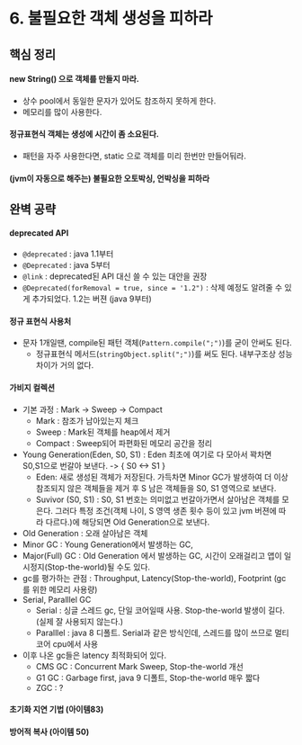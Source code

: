 # 6. 불필요한 객체 생성을 피하라
## 핵심 정리
#### new String() 으로 객체를 만들지 마라.
 * 상수 pool에서 동일한 문자가 있어도 참조하지 못하게 한다.
 * 메모리를 많이 사용한다.

#### 정규표현식 객체는 생성에 시간이 좀 소요된다.
 * 패턴을 자주 사용한다면, static 으로 객체를 미리 한번만 만들어둬라.

#### (jvm이 자동으로 해주는) 불필요한 오토박싱, 언박싱을 피하라



## 완벽 공략
#### deprecated API
 * `@deprecated` : java 1.1부터
 * `@Deprecated` : java 5부터
 * `@link` : deprecated된 API 대신 쓸 수 있는 대안을 권장
 * `@Deprecated(forRemoval = true, since = '1.2")` : 삭제 예정도 알려줄 수 있게 추가되었다. 1.2는 버젼 (java 9부터)

#### 정규 표현식 사용처
 * 문자 1개일땐, compile된 패턴 객체(`Pattern.compile(";")`)를 굳이 안써도 된다.
    * 정규표현식 메서드(`stringObject.split(";")`)를 써도 된다. 내부구조상 성능 차이가 거의 없다.

#### 가비지 컬렉션
 * 기본 과정 : Mark -> Sweep -> Compact
    * Mark : 참조가 남아있는지 체크
    * Sweep : Mark된 객체를 heap에서 제거
    * Compact : Sweep되어 파편화된 메모리 공간을 정리
 * Young Generation(Eden, S0, S1) : Eden 최초에 여기로 다 모아서 꽉차면 S0,S1으로 번갈아 보낸다. -> { S0 <-> S1 }
    * Eden: 새로 생성된 객체가 저장된다. 가득차면 Minor GC가 발생하여 더 이상 참조되지 않은 객체들을 제거 후 S 남은 객체들을 S0, S1 영역으로 보낸다. 
    * Suvivor (S0, S1) : S0, S1 번호는 의미없고 번갈아가면서 살아남은 객체를 모은다. 그러다 특정 조건(객체 나이, S 영역 생존 횟수 등이 있고 jvm 버젼에 따라 다르다.)에 해당되면 Old Generation으로 보낸다.
 * Old Generation : 오래 살아남은 객체
 * Minor GC : Young Generation에서 발생하는 GC,
 * Major(Full) GC : Old Generation 에서 발생하는 GC, 시간이 오래걸리고 앱이 일시정지(Stop-the-world)될 수도 있다.
 * gc를 평가하는 관점 : Throughput, Latency(Stop-the-world), Footprint (gc를 위한 메모리 사용량) 
 * Serial, Paralllel GC
    * Serial : 싱글 스레드 gc, 단일 코어일때 사용. Stop-the-world 발생이 길다. (실제 잘 사용되지 않는다.)
    * Paralllel : java 8 디폴트. Serial과 같은 방식인데, 스레드를 많이 쓰므로 멀티 코어 cpu에서 사용
 * 이후 나온 gc들은 latency 최적화되어 있다.
   * CMS GC : Concurrent Mark Sweep, Stop-the-world 개선
   * G1 GC : Garbage first, java 9 디폴트, Stop-the-world 매우 짧다
   * ZGC : ?
    
 

#### 초기화 지연 기법 (아이템83)
#### 방어적 복사 (아이템 50)
